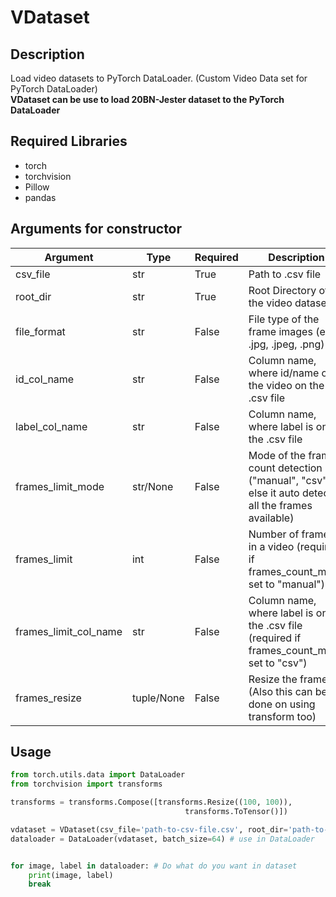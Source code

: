 # VDataset

## Description

Load video datasets to PyTorch DataLoader. (Custom Video Data set for PyTorch DataLoader)
</br>
**VDataset can be use to load 20BN-Jester dataset to the PyTorch DataLoader**

## Required Libraries

* torch
* torchvision
* Pillow
* pandas

## Arguments for constructor

| Argument | Type | Required | Description|
|----------|------|----------|------------|
| csv_file  | str  | True     | Path to .csv file|
| root_dir | str  | True     | Root Directory of the video dataset|
| file_format| str | False    | File type of the frame images (ex: .jpg, .jpeg, .png)|
| id_col_name | str | False   | Column name, where id/name of the video on the .csv file|
| label_col_name | str | False | Column name, where label is on the .csv file |
| frames_limit_mode | str/None | False | Mode of the frame count detection ("manual", "csv" or else it auto detects all the frames available) |
| frames_limit | int | False | Number of frames in a video (required if frames_count_mode set to "manual") |
| frames_limit_col_name | str | False |Column name, where label is on the .csv file (required if frames_count_mode set to "csv") |
| frames_resize | tuple/None | False |        Resize the frames (Also this can be done on using transform too) |

## Usage

```python
from torch.utils.data import DataLoader
from torchvision import transforms

transforms = transforms.Compose([transforms.Resize((100, 100)),
                                       transforms.ToTensor()])

vdataset = VDataset(csv_file='path-to-csv-file.csv', root_dir='path-to-video-dir', transform=transforms)
dataloader = DataLoader(vdataset, batch_size=64) # use in DataLoader


for image, label in dataloader: # Do what do you want in dataset
    print(image, label)
    break

```
